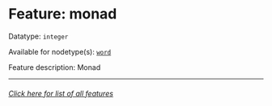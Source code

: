 # Feature: monad

Datatype: `integer`

Available for nodetype(s): [`word`](wordnodefeatures.md#readme)

Feature description: Monad

---
###### [Click here for list of all features](home.md#readme)

